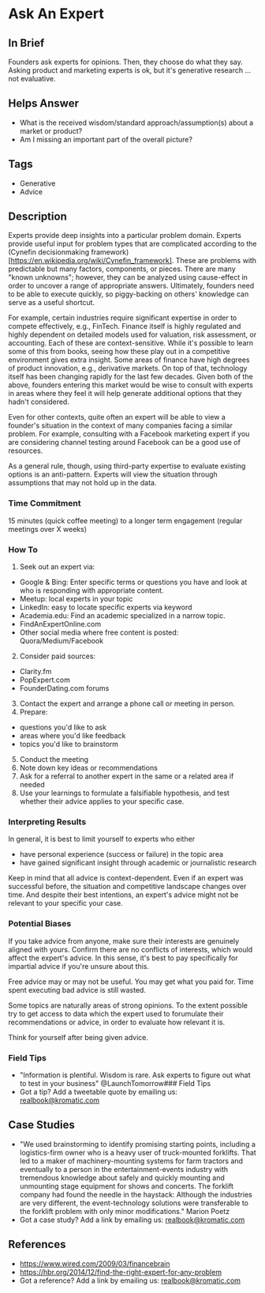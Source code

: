 # Ask An Expert

## In Brief

Founders ask experts for opinions. Then, they choose do what they say. Asking product and marketing experts is ok, but it's generative research ... not evaluative.

## Helps Answer
 * What is the received wisdom/standard approach/assumption(s) about a market or product?
 * Am I missing an important part of the overall picture?

## Tags
 * Generative
 * Advice 

## Description

Experts provide deep insights into a particular problem domain. Experts provide useful input for problem types that are complicated according to the (Cynefin decisionmaking framework)[https://en.wikipedia.org/wiki/Cynefin_framework]. These are problems with predictable but many factors, components, or pieces. There are many "known unknowns"; however, they can be analyzed using cause-effect in order to uncover a range of appropriate answers. Ultimately, founders need to be able to execute quickly, so piggy-backing on others' knowledge can serve as a useful shortcut.

For example, certain industries require significant expertise in order to compete effectively, e.g., FinTech. Finance itself is highly regulated and highly dependent on detailed models used for valuation, risk assessment, or accounting. Each of these are context-sensitive. While it's possible to learn some of this from books, seeing how these play out in a competitive environment gives extra insight. Some areas of finance have high degrees of product innovation, e.g., derivative markets. On top of that, technology itself has been changing rapidly for the last few decades. Given both of the above, founders entering this market would be wise to consult with experts in areas where they feel it will help generate additional options that they hadn't considered.

Even for other contexts, quite often an expert will be able to view a founder's situation in the context of many companies facing a similar problem. For example, consulting with a Facebook marketing expert if you are considering channel testing around Facebook can be a good use of resources.

As a general rule, though, using third-party expertise to evaluate existing options is an anti-pattern. Experts will view the situation through assumptions that may not hold up in the data. 

### Time Commitment

15 minutes (quick coffee meeting) to a longer term engagement (regular meetings over X weeks)

### How To

1. Seek out an expert via:
 * Google & Bing: Enter specific terms or questions you have and look at who is responding with appropriate content.
 * Meetup: local experts in your topic
 * LinkedIn: easy to locate specific experts via keyword
 * Academia.edu: Find an academic specialized in a narrow topic.
 * FindAnExpertOnline.com
 * Other social media where free content is posted: Quora/Medium/Facebook
2. Consider paid sources:
 * Clarity.fm
 * PopExpert.com
 * FounderDating.com forums  
3. Contact the expert and arrange a phone call or meeting in person. 
4. Prepare:
 * questions you'd like to ask 
 * areas where you'd like feedback
 * topics you'd like to brainstorm
5. Conduct the meeting
6. Note down key ideas or recommendations
7. Ask for a referral to another expert in the same or a related area if needed 
8. Use your learnings to formulate a falsifiable hypothesis, and test whether their advice applies to your specific case.

### Interpreting Results

In general, it is best to limit yourself to experts who either 
 * have personal experience (success or failure) in the topic area
 * have gained significant insight through academic or journalistic research 

Keep in mind that all advice is context-dependent. Even if an expert was successful before, the situation and competitive landscape changes over time. And despite their best intentions, an expert's advice might not be relevant to your specific your case. 

### Potential Biases

If you take advice from anyone, make sure their interests are genuinely aligned with yours. Confirm there are no conflicts of interests, which would affect the expert's advice. In this sense, it's best to pay specifically for impartial advice if you're unsure about this. 

Free advice may or may not be useful. You may get what you paid for. Time spent executing bad advice is still wasted.

Some topics are naturally areas of strong opinions. To the extent possible try to get access to data which the expert used to forumulate their recommendations or advice, in order to evaluate how relevant it is.

Think for yourself after being given advice.

### Field Tips
* "Information is plentiful. Wisdom is rare. Ask experts to figure out what to test in your business" @LaunchTomorrow### Field Tips
* Got a tip? Add a tweetable quote by emailing us: [realbook@kromatic.com](mailto:realbook@kromatic.com)

## Case Studies
* "We used brainstorming to identify promising starting points, including a logistics-firm owner who is a heavy user of truck-mounted forklifts. That led to a maker of machinery-mounting systems for farm tractors and eventually to a person in the entertainment-events industry with tremendous knowledge about safely and quickly mounting and unmounting stage equipment for shows and concerts. The forklift company had found the needle in the haystack: Although the industries are very different, the event-technology solutions were transferable to the forklift problem with only minor modifications." Marion Poetz
* Got a case study? Add a link by emailing us: [realbook@kromatic.com](mailto:realbook@kromatic.com) 
 
## References
* https://www.wired.com/2009/03/financebrain
* https://hbr.org/2014/12/find-the-right-expert-for-any-problem
* Got a reference? Add a link by emailing us: [realbook@kromatic.com](realbook@kromatic.com)